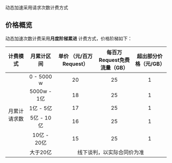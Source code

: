 动态加速采用请求次数计费方式

## 价格概览
动态加速次数计费采用**月度阶梯累进** 计费方式，价格阶梯如下：
<table style="text-align: center;" >
	<thead>
		<tr>
			<th scope="col" style="width: 100px;">计费模式</th>
			<th scope="col" style="width: 100px;">月累计区间</th>
			<th scope="col" style="width: 160px;">单价&nbsp;（元/百万Request）</th>
			<th scope="col" style="width: 150px;">每百万Request免费流量（GB）</th>
			<th scope="col" style="width: 110px;">超出部分价格（元/GB）</th>
		</tr>
	</thead>
	<tbody>
		<tr>
			<td colspan="1" rowspan="7" style="width: 100px;">月累计请求数</td>
			<td style="text-align: center; width: 100px;">0 - 5000 w</td>
			<td style="text-align: center; width: 100px;">20</td>
			<td style="text-align: center; width: 100px;">25</td>
			<td style="text-align: center; width: 100px;">1</td>
		</tr>
		<tr>
			<td style="text-align: center; width: 100px;">5000w - 1亿</td>
			<td style="text-align: center; width: 100px;">18</td>
			<td style="text-align: center; width: 100px;">25</td>
			<td style="text-align: center; width: 100px;">1</td>
		</tr>
		<tr>
			<td style="text-align: center; width: 100px;">1亿 - 5亿</td>
			<td style="text-align: center; width: 100px;">17</td>
			<td style="text-align: center; width: 100px;">25</td>
			<td style="text-align: center; width: 100px;">1</td>
		</tr>
		<tr>
			<td style="text-align: center; width: 100px;">5亿 - 10亿</td>
			<td style="text-align: center; width: 100px;">16</td>
			<td style="text-align: center; width: 100px;">25</td>
			<td style="text-align: center; width: 100px;">1</td>
		</tr>
		<tr>
			<td style="text-align: center; width: 100px;">10亿 - 20亿</td>
			<td style="text-align: center; width: 100px;">15</td>
			<td style="text-align: center; width: 100px;">25</td>
			<td style="text-align: center; width: 100px;">1</td>
		</tr>
		<tr>
			<td style="text-align: center; width: 100px;">大于20亿</td>
			<td colspan="3" rowspan="1" style="text-align: center; width: 145px;">线下谈判，以实际合同价为准</td>
		</tr>
	</tbody>
</table>
